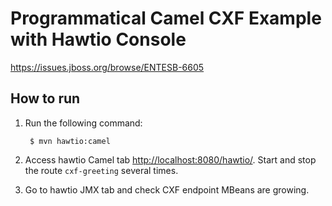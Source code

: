 # Programmatical Camel CXF Example with Hawtio Console

<https://issues.jboss.org/browse/ENTESB-6605>

## How to run

1. Run the following command:

        $ mvn hawtio:camel

2. Access hawtio Camel tab <http://localhost:8080/hawtio/>. Start and stop the route `cxf-greeting` several times.
3. Go to hawtio JMX tab and check CXF endpoint MBeans are growing.
